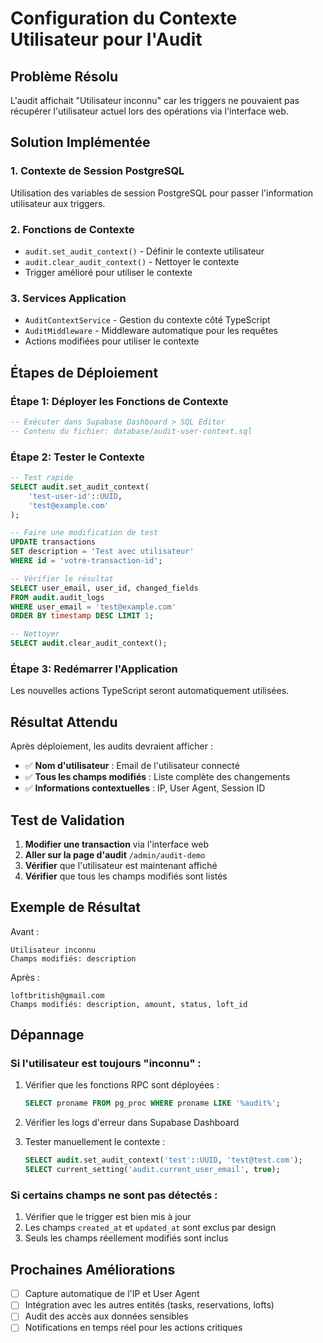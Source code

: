 # Configuration du Contexte Utilisateur pour l'Audit

## Problème Résolu

L'audit affichait "Utilisateur inconnu" car les triggers ne pouvaient pas récupérer l'utilisateur actuel lors des opérations via l'interface web.

## Solution Implémentée

### 1. **Contexte de Session PostgreSQL**

Utilisation des variables de session PostgreSQL pour passer l'information utilisateur aux triggers.

### 2. **Fonctions de Contexte**

- `audit.set_audit_context()` - Définir le contexte utilisateur
- `audit.clear_audit_context()` - Nettoyer le contexte
- Trigger amélioré pour utiliser le contexte

### 3. **Services Application**

- `AuditContextService` - Gestion du contexte côté TypeScript
- `AuditMiddleware` - Middleware automatique pour les requêtes
- Actions modifiées pour utiliser le contexte

## Étapes de Déploiement

### Étape 1: Déployer les Fonctions de Contexte

```sql
-- Exécuter dans Supabase Dashboard > SQL Editor
-- Contenu du fichier: database/audit-user-context.sql
```

### Étape 2: Tester le Contexte

```sql
-- Test rapide
SELECT audit.set_audit_context(
    'test-user-id'::UUID,
    'test@example.com'
);

-- Faire une modification de test
UPDATE transactions 
SET description = 'Test avec utilisateur' 
WHERE id = 'votre-transaction-id';

-- Vérifier le résultat
SELECT user_email, user_id, changed_fields 
FROM audit.audit_logs 
WHERE user_email = 'test@example.com'
ORDER BY timestamp DESC LIMIT 1;

-- Nettoyer
SELECT audit.clear_audit_context();
```

### Étape 3: Redémarrer l'Application

Les nouvelles actions TypeScript seront automatiquement utilisées.

## Résultat Attendu

Après déploiement, les audits devraient afficher :

- ✅ **Nom d'utilisateur** : Email de l'utilisateur connecté
- ✅ **Tous les champs modifiés** : Liste complète des changements
- ✅ **Informations contextuelles** : IP, User Agent, Session ID

## Test de Validation

1. **Modifier une transaction** via l'interface web
2. **Aller sur la page d'audit** `/admin/audit-demo`
3. **Vérifier** que l'utilisateur est maintenant affiché
4. **Vérifier** que tous les champs modifiés sont listés

## Exemple de Résultat

Avant :
```
Utilisateur inconnu
Champs modifiés: description
```

Après :
```
loftbritish@gmail.com
Champs modifiés: description, amount, status, loft_id
```

## Dépannage

### Si l'utilisateur est toujours "inconnu" :

1. Vérifier que les fonctions RPC sont déployées :
   ```sql
   SELECT proname FROM pg_proc WHERE proname LIKE '%audit%';
   ```

2. Vérifier les logs d'erreur dans Supabase Dashboard

3. Tester manuellement le contexte :
   ```sql
   SELECT audit.set_audit_context('test'::UUID, 'test@test.com');
   SELECT current_setting('audit.current_user_email', true);
   ```

### Si certains champs ne sont pas détectés :

1. Vérifier que le trigger est bien mis à jour
2. Les champs `created_at` et `updated_at` sont exclus par design
3. Seuls les champs réellement modifiés sont inclus

## Prochaines Améliorations

- [ ] Capture automatique de l'IP et User Agent
- [ ] Intégration avec les autres entités (tasks, reservations, lofts)
- [ ] Audit des accès aux données sensibles
- [ ] Notifications en temps réel pour les actions critiques